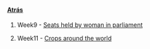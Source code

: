 #### [Atrás](https://lpinilla.github.io/infovis)

1. Week9 - [Seats held by woman in parliament](https://lpinilla.github.io/infovis/makeovermonday/w9/seats_held_by_woman_in_parliament.html)

2. Week11 - [Crops around the world](https://lpinilla.github.io/infovis/makeovermonday/w11/crops_around_the_world.html)